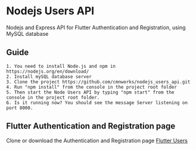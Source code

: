 # Nodejs Users API

Nodejs and Express API for Flutter Authentication and Registration, using MySQL database

## Guide
    1. You need to install Node.js and npm in https://nodejs.org/en/download/
    2. Install mySQL database server
    3. Clone the project https://github.com/cmnworks/nodejs_users_api.git
    4. Run "npm install" from the console in the project root folder
    5. Then start the Node Users API by typing "npm start" from the console in the project root folder.
    6. Is it running now? You should see the message Server listening on port 8000. 
  
## Flutter Authentication and Registration page  

Clone or download the Authentication and Registration page [Flutter Users](https://github.com/cmnworks/flutter_users)
